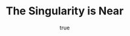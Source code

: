 ---
title: "The Singularity is Near"
bookCover: "/assets/book-covers/the-singularity-is-near.jpg"
slug: "the-singularity-is-near"
bookAuthor: "Ray Kurzweil"
rating: 10
done: false
tags: []
detailedNotes: false
amazonLink: ""
author:
  name: Rico Trebeljahr
  picture: "/assets/blog/profile.jpeg"
---